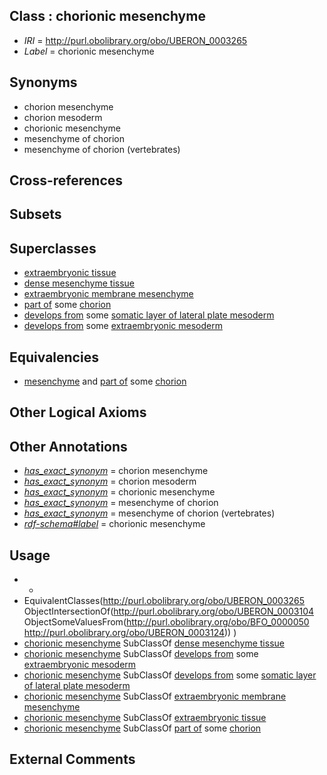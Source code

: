 
## Class : chorionic mesenchyme

 * *IRI* = http://purl.obolibrary.org/obo/UBERON_0003265
 * *Label* = chorionic mesenchyme

## Synonyms

 * chorion mesenchyme
 * chorion mesoderm
 * chorionic mesenchyme
 * mesenchyme of chorion
 * mesenchyme of chorion (vertebrates)

## Cross-references


## Subsets


## Superclasses

 * [extraembryonic tissue](../../UBERON/92/UBERON_0005292.md)
 * [dense mesenchyme tissue](../../UBERON/24/UBERON_0007524.md)
 * [extraembryonic membrane mesenchyme](../../UBERON/33/UBERON_0010333.md)
 * [part of](../../BFO/50/BFO_0000050.md) some [chorion](../../UBERON/24/UBERON_0003124.md)
 * [develops from](../../RO/02/RO_0002202.md) some [somatic layer of lateral plate mesoderm](../../UBERON/71/UBERON_0004871.md)
 * [develops from](../../RO/02/RO_0002202.md) some [extraembryonic mesoderm](../../UBERON/28/UBERON_0005728.md)

## Equivalencies

 * [mesenchyme](../../UBERON/04/UBERON_0003104.md) and [part of](../../BFO/50/BFO_0000050.md) some [chorion](../../UBERON/24/UBERON_0003124.md)

## Other Logical Axioms


## Other Annotations

 * *[has_exact_synonym](../../ym/oboInOwl#hasExactSynonym.md)* = chorion mesenchyme
 * *[has_exact_synonym](../../ym/oboInOwl#hasExactSynonym.md)* = chorion mesoderm
 * *[has_exact_synonym](../../ym/oboInOwl#hasExactSynonym.md)* = chorionic mesenchyme
 * *[has_exact_synonym](../../ym/oboInOwl#hasExactSynonym.md)* = mesenchyme of chorion
 * *[has_exact_synonym](../../ym/oboInOwl#hasExactSynonym.md)* = mesenchyme of chorion (vertebrates)
 * *[rdf-schema#label](../../el/rdf-schema#label.md)* = chorionic mesenchyme

## Usage

 * -
 * EquivalentClasses(<http://purl.obolibrary.org/obo/UBERON_0003265> ObjectIntersectionOf(<http://purl.obolibrary.org/obo/UBERON_0003104> ObjectSomeValuesFrom(<http://purl.obolibrary.org/obo/BFO_0000050> <http://purl.obolibrary.org/obo/UBERON_0003124>)) )
 * [chorionic mesenchyme](../../UBERON/65/UBERON_0003265.md) SubClassOf [dense mesenchyme tissue](../../UBERON/24/UBERON_0007524.md)
 * [chorionic mesenchyme](../../UBERON/65/UBERON_0003265.md) SubClassOf [develops from](../../RO/02/RO_0002202.md) some [extraembryonic mesoderm](../../UBERON/28/UBERON_0005728.md)
 * [chorionic mesenchyme](../../UBERON/65/UBERON_0003265.md) SubClassOf [develops from](../../RO/02/RO_0002202.md) some [somatic layer of lateral plate mesoderm](../../UBERON/71/UBERON_0004871.md)
 * [chorionic mesenchyme](../../UBERON/65/UBERON_0003265.md) SubClassOf [extraembryonic membrane mesenchyme](../../UBERON/33/UBERON_0010333.md)
 * [chorionic mesenchyme](../../UBERON/65/UBERON_0003265.md) SubClassOf [extraembryonic tissue](../../UBERON/92/UBERON_0005292.md)
 * [chorionic mesenchyme](../../UBERON/65/UBERON_0003265.md) SubClassOf [part of](../../BFO/50/BFO_0000050.md) some [chorion](../../UBERON/24/UBERON_0003124.md)

## External Comments

